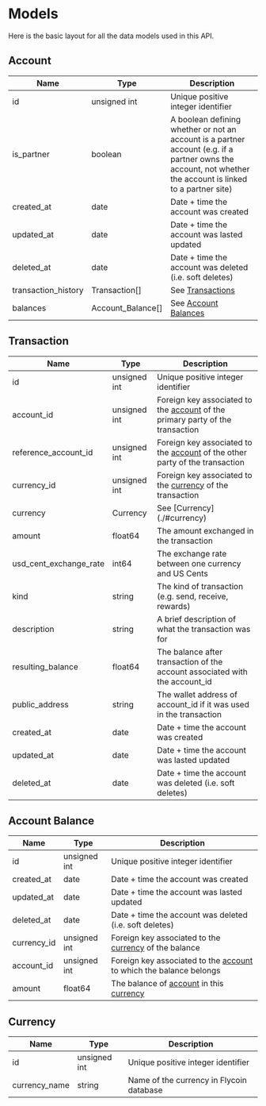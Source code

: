 # Models

Here is the basic layout for all the data models used in this API.

## Account

Name                | Type              | Description
--------------------|-------------------|------------------------------------------------------------------------------------------------------------------------------------------------------------
id                  | unsigned int      | Unique positive integer identifier
is_partner          | boolean           | A boolean defining whether or not an account is a partner account (e.g. if a partner owns the account, not whether the account is linked to a partner site)
created_at          | date              | Date + time the account was created
updated_at          | date              | Date + time the account was lasted updated
deleted_at          | date              | Date + time the account was deleted (i.e. soft deletes)
transaction_history | Transaction[]     | See [Transactions](./#transaction)
balances            | Account_Balance[] | See [Account Balances](./#account-balance)

## Transaction

Name                   | Type         | Description
-----------------------|--------------|--------------------------------------------------------------------------------------------
id                     | unsigned int | Unique positive integer identifier
account_id             | unsigned int | Foreign key associated to the [account](./#account) of the primary party of the transaction
reference_account_id   | unsigned int | Foreign key associated to the [account](./#account) of the other party of the transaction
currency_id            | unsigned int | Foreign key associated to the [currency](./#currency) of the transaction
currency               | Currency     | See [Currency] (./#currency)
amount                 | float64      | The amount exchanged in the transaction
usd_cent_exchange_rate | int64        | The exchange rate between one currency and US Cents
kind                   | string       | The kind of transaction (e.g. send, receive, rewards)
description            | string       | A brief description of what the transaction was for
resulting_balance      | float64      | The balance after transaction of the account associated with the account_id
public_address         | string       | The wallet address of account_id if it was used in the transaction
created_at             | date         | Date + time the account was created
updated_at             | date         | Date + time the account was lasted updated
deleted_at             | date         | Date + time the account was deleted (i.e. soft deletes)

## Account Balance

Name        | Type         | Description
------------|--------------|---------------------------------------------------------------------------------
id          | unsigned int | Unique positive integer identifier
created_at  | date         | Date + time the account was created
updated_at  | date         | Date + time the account was lasted updated
deleted_at  | date         | Date + time the account was deleted (i.e. soft deletes)
currency_id | unsigned int | Foreign key associated to the [currency](./#currency) of the balance
account_id  | unsigned int | Foreign key associated to the [account](./#account) to which the balance belongs
amount      | float64      | The balance of [account](./#account) in this [currency](./#currency)

## Currency

Name          | Type         | Description
--------------|--------------|-----------------------------------------
id            | unsigned int | Unique positive integer identifier
currency_name | string       | Name of the currency in Flycoin database

